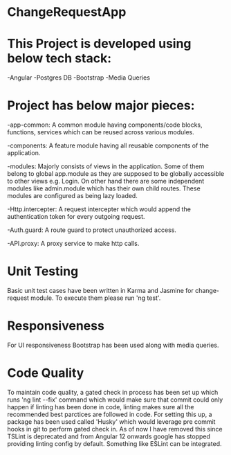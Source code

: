 # ChangeRequestApp

# This Project is developed using below tech stack:

-Angular
-Postgres DB
-Bootstrap
-Media Queries

# Project has below major pieces:

-app-common: A common module having components/code blocks, functions, services which can be reused across various modules.

-components: A feature module having all reusable components of the application.

-modules: Majorly consists of views in the application. Some of them belong to global app.module as they are supposed to be globally accessible to other views e.g. Login. On other hand there are some independent modules like admin.module which has their own child routes. These modules are configured as being lazy loaded.

-Http.intercepter: A request intercepter which would append the authentication token for every outgoing request.

-Auth.guard: A route guard to protect unauthorized access.

-API.proxy: A proxy service to make http calls.

# Unit Testing

Basic unit test cases have been written in Karma and Jasmine for change-request module. To execute them please run 'ng test'.

# Responsiveness

For UI responsiveness Bootstrap has been used along with media queries.

# Code Quality

To maintain code quality, a gated check in process has been set up which runs 'ng lint --fix' command which would make sure that commit could only happen if linting has been done in code, linting makes sure all the recommended best parctices are followed in code. For setting this up, a package has been used called 'Husky' which would leverage pre commit hooks in git to perform gated check in.
As of now I have removed this since TSLint is deprecated and from Angular 12 onwards google has stopped providing linting config by default. Something like ESLint can be integrated.
